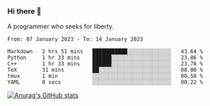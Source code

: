 ### Hi there 👋

<!--
**shejialuo/shejialuo** is a ✨ _special_ ✨ repository because its `README.md` (this file) appears on your GitHub profile.

Here are some ideas to get you started:

- 🔭 I’m currently working on ...
- 🌱 I’m currently learning ...
- 👯 I’m looking to collaborate on ...
- 🤔 I’m looking for help with ...
- 💬 Ask me about ...
- 📫 How to reach me: ...
- 😄 Pronouns: ...
- ⚡ Fun fact: ...
-->

A programmer who seeks for liberty.

<!--START_SECTION:waka-->

```text
From: 07 January 2023 - To: 14 January 2023

Markdown   2 hrs 51 mins   ███████████░░░░░░░░░░░░░░   43.64 %
Python     1 hr 33 mins    ██████░░░░░░░░░░░░░░░░░░░   23.86 %
C++        1 hr 33 mins    ██████░░░░░░░░░░░░░░░░░░░   23.78 %
TeX        31 mins         ██░░░░░░░░░░░░░░░░░░░░░░░   08.00 %
tmux       1 min           ░░░░░░░░░░░░░░░░░░░░░░░░░   00.50 %
YAML       0 secs          ░░░░░░░░░░░░░░░░░░░░░░░░░   00.22 %
```

<!--END_SECTION:waka-->

[![Anurag's GitHub stats](https://github-readme-stats.vercel.app/api?username=shejialuo&show_icons=true&theme=dracula)](https://github.com/anuraghazra/github-readme-stats)
